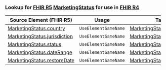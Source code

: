 ### Lookup for [FHIR R5](https://hl7.org/fhir/R5/) [MarketingStatus](https://hl7.org/fhir/R5/MarketingStatus.html) for use in [FHIR R4](https://hl7.org/fhir/R4/)

| Source Element (FHIR R5) | Usage | Target |
| -------------- | ----- | ------ |
| [MarketingStatus.country](https://hl7.org/fhir/R5/MarketingStatus.html#resource) | `UseElementSameName` | [MarketingStatus.country](https://hl7.org/fhir/R4/MarketingStatus.html#resource) |
| [MarketingStatus.jurisdiction](https://hl7.org/fhir/R5/MarketingStatus.html#resource) | `UseElementSameName` | [MarketingStatus.jurisdiction](https://hl7.org/fhir/R4/MarketingStatus.html#resource) |
| [MarketingStatus.status](https://hl7.org/fhir/R5/MarketingStatus.html#resource) | `UseElementSameName` | [MarketingStatus.status](https://hl7.org/fhir/R4/MarketingStatus.html#resource) |
| [MarketingStatus.dateRange](https://hl7.org/fhir/R5/MarketingStatus.html#resource) | `UseElementSameName` | [MarketingStatus.dateRange](https://hl7.org/fhir/R4/MarketingStatus.html#resource) |
| [MarketingStatus.restoreDate](https://hl7.org/fhir/R5/MarketingStatus.html#resource) | `UseElementSameName` | [MarketingStatus.restoreDate](https://hl7.org/fhir/R4/MarketingStatus.html#resource) |
